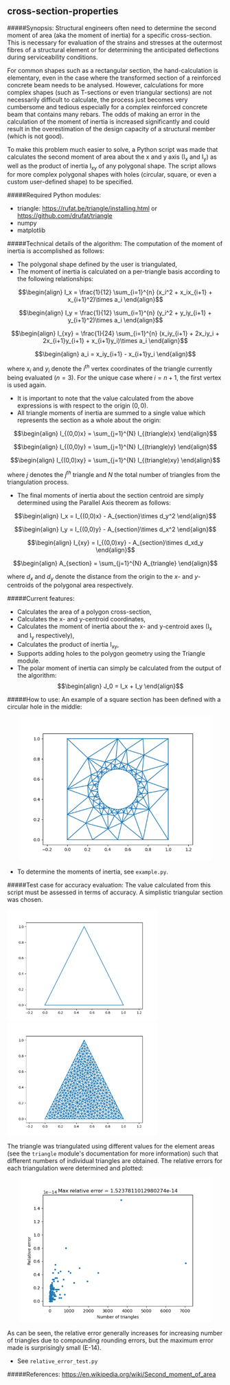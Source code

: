## cross-section-properties  
#####Synopsis:
Structural engineers often need to determine the second moment of area (aka the moment of inertia) for a specific cross-section. 
This is necessary for evaluation of the strains and stresses at the outermost fibres of a structural element or for determining the anticipated deflections during serviceability conditions.

For common shapes such as a rectangular section, the hand-calculation is elementary, even in the case where the transformed section of a reinforced concrete beam needs to be analysed.
However, calculations for more complex shapes (such as T-sections or even triangular sections) are not necessarily difficult to calculate, the process just becomes very cumbersome and tedious especially for a complex reinforced concrete beam that contains many rebars. The odds of making an error in the calculation of the moment of inertia is increased significantly and could result in the overestimation of the design capacity of a structural member (which is not good).

To make this problem much easier to solve, a Python script was made that calculates the second moment of area about the x and y axis (I<sub>x</sub> and I<sub>y</sub>) as well as the product of inertia I<sub>xy</sub> of any polygonal shape. 
The script allows for more complex polygonal shapes with holes (circular, square, or even a custom user-defined shape) to be specified.  

#####Required Python modules:
- triangle: https://rufat.be/triangle/installing.html or https://github.com/drufat/triangle
- numpy
- matplotlib

#####Technical details of the algorithm:
The computation of the moment of inertia is accomplished as follows:
- The polygonal shape defined by the user is triangulated,
- The moment of inertia is calculated on a per-triangle basis according to the following relationships:

$$\begin{align} 
I_x = \frac{1}{12} \sum_{i=1}^{n} (x_i^2  + x_ix_{i+1} + x_{i+1}^2)\times a_i
\end{align}$$

$$\begin{align} 
I_y = \frac{1}{12} \sum_{i=1}^{n} (y_i^2  + y_iy_{i+1} + y_{i+1}^2)\times a_i  
\end{align}$$

$$\begin{align} 
I_{xy} = \frac{1}{24} \sum_{i=1}^{n} (x_iy_{i+1}  + 2x_iy_i + 2x_{i+1}y_{i+1} + x_{i+1}y_i)\times a_i  
\end{align}$$

$$\begin{align} 
a_i = x_iy_{i+1} - x_{i+1}y_i
\end{align}$$


where $x_i$ and $y_i$ denote the $i^{th}$ vertex coordinates of the triangle currently being evaluated ($n=3$). For the unique case where $i = n+1$, the first vertex is used again.

- It is important to note that the value calculated from the above expressions is with respect to the origin $(0,0)$.
- All triangle moments of inertia are summed to a single value which represents the section as a whole about the origin:

$$\begin{align} 
I_{(0,0)x} = \sum_{j=1}^{N} I_{(triangle)x}
\end{align}$$

$$\begin{align} 
I_{(0,0)y} = \sum_{j=1}^{N} I_{(triangle)y}
\end{align}$$

$$\begin{align} 
I_{(0,0)xy} = \sum_{j=1}^{N} I_{(triangle)xy}
\end{align}$$

where $j$ denotes the $j^{th}$ triangle and $N$ the total number of triangles from the triangulation process.

- The final moments of inertia about the section centroid are simply determined using the Parallel Axis theorem as follows:

$$\begin{align} 
I_x = I_{(0,0)x} - A_{section}\times d_y^2
\end{align}$$

$$\begin{align} 
I_y = I_{(0,0)y} - A_{section}\times d_x^2
\end{align}$$

$$\begin{align} 
I_{xy} = I_{(0,0)xy} - A_{section}\times d_xd_y
\end{align}$$

$$\begin{align} 
A_{section} = \sum_{j=1}^{N} A_{triangle}
\end{align}$$

where $d_x$ and $d_y$ denote the distance from the origin to the $x$- and $y$-centroids of the polygonal area respectively.

#####Current features:
- Calculates the area of a polygon cross-section, 
- Calculates the x- and y-centroid coordinates,
- Calculates the moment of inertia about the x- and y-centroid axes (I<sub>x</sub> and I<sub>y</sub> respectively),
- Calculates the product of inertia I<sub>xy</sub>,
- Supports adding holes to the polygon geometry using the Triangle module.
- The polar moment of inertia can simply be calculated from the output of the algorithm:
$$\begin{align} 
J_0 = I_x + I_y
\end{align}$$

#####How to use:
An example of a square section has been defined with a circular hole in the middle:

<p align="center">
  <img width="450" src="https://github.com/BemusedButBloodthirsty/cross-section-properties/blob/master/images/example_section.png?raw=true">
</p> 

- To determine the moments of inertia, see `example.py`.

#####Test case for accuracy evaluation:
The value calculated from this script must be assessed in terms of accuracy.
A simplistic triangular section was chosen. 

<p align="left">
  <img width="350" src="https://github.com/BemusedButBloodthirsty/cross-section-properties/blob/master/images/tri_1.png?raw=true">

  <img width="350" src="https://github.com/BemusedButBloodthirsty/cross-section-properties/blob/master/images/tri_777.png?raw=true">
</p> 

The triangle was triangulated using different values for the element areas (see the `triangle` module's documentation for more information) such that different numbers of individual triangles are obtained. The relative errors for each triangulation were determined and plotted:

<p align="center">
  <img width="450" src="https://github.com/BemusedButBloodthirsty/cross-section-properties/blob/master/images/rel_error.png?raw=true">
</p>

As can be seen, the relative error generally increases for increasing number of triangles due to compounding rounding errors, but the maximum error made is surprisingly small (E-14). 

- See `relative_error_test.py`

#####References:
https://en.wikipedia.org/wiki/Second_moment_of_area
